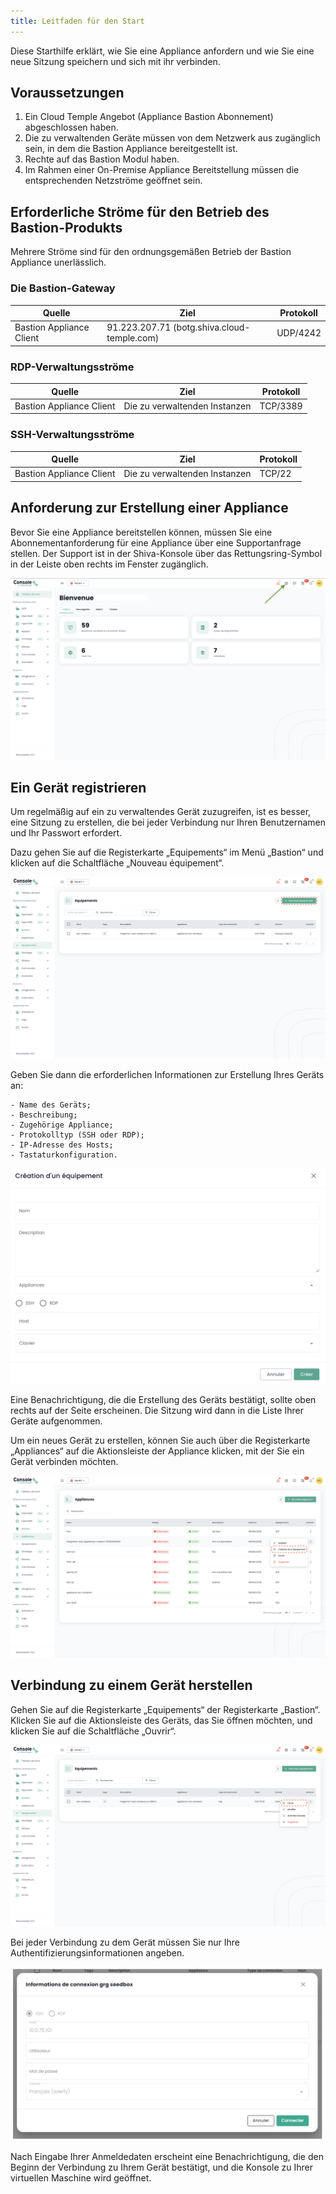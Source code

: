 ```yaml
---
title: Leitfaden für den Start
---
```



Diese Starthilfe erklärt, wie Sie eine Appliance anfordern und wie Sie eine neue Sitzung speichern und sich mit ihr verbinden.

## Voraussetzungen

1. Ein Cloud Temple Angebot (Appliance Bastion Abonnement) abgeschlossen haben.
2. Die zu verwaltenden Geräte müssen von dem Netzwerk aus zugänglich sein, in dem die Bastion Appliance bereitgestellt ist.
3. Rechte auf das Bastion Modul haben.
4. Im Rahmen einer On-Premise Appliance Bereitstellung müssen die entsprechenden Netzströme geöffnet sein.


## Erforderliche Ströme für den Betrieb des Bastion-Produkts

Mehrere Ströme sind für den ordnungsgemäßen Betrieb der Bastion Appliance unerlässlich.

### Die Bastion-Gateway
| Quelle                   | Ziel                                       | Protokoll |
|--------------------------|---------------------------------------------|-----------|
| Bastion Appliance Client | 91.223.207.71 (botg.shiva.cloud-temple.com) | UDP/4242  |

### RDP-Verwaltungsströme

| Quelle                   | Ziel                         | Protokoll |
|--------------------------|-----------------------------|-----------|
| Bastion Appliance Client | Die zu verwaltenden Instanzen | TCP/3389  |

### SSH-Verwaltungsströme

| Quelle                   | Ziel                         | Protokoll |
|--------------------------|-----------------------------|-----------|
| Bastion Appliance Client | Die zu verwaltenden Instanzen | TCP/22    |


## Anforderung zur Erstellung einer Appliance
Bevor Sie eine Appliance bereitstellen können, müssen Sie eine Abonnementanforderung für eine Appliance über eine Supportanfrage stellen.
Der Support ist in der Shiva-Konsole über das Rettungsring-Symbol in der Leiste oben rechts im Fenster zugänglich.

![](images/shiva_support.png)


## Ein Gerät registrieren

Um regelmäßig auf ein zu verwaltendes Gerät zuzugreifen, ist es besser, eine Sitzung zu erstellen, die bei jeder Verbindung nur Ihren Benutzernamen und Ihr Passwort erfordert.

Dazu gehen Sie auf die Registerkarte „Equipements“ im Menü „Bastion“ und klicken auf die Schaltfläche „Nouveau équipement“.

![](images/creer_session.png)


Geben Sie dann die erforderlichen Informationen zur Erstellung Ihres Geräts an:

    - Name des Geräts;
    - Beschreibung;
    - Zugehörige Appliance;
    - Protokolltyp (SSH oder RDP);
    - IP-Adresse des Hosts;
    - Tastaturkonfiguration.

![](images/creer_session2.png)


Eine Benachrichtigung, die die Erstellung des Geräts bestätigt, sollte oben rechts auf der Seite erscheinen. Die Sitzung wird dann in die Liste Ihrer Geräte aufgenommen.

Um ein neues Gerät zu erstellen, können Sie auch über die Registerkarte „Appliances“ auf die Aktionsleiste der Appliance klicken, mit der Sie ein Gerät verbinden möchten.

![](images/creer_session3.png)

## Verbindung zu einem Gerät herstellen

Gehen Sie auf die Registerkarte „Equipements“ der Registerkarte „Bastion“. Klicken Sie auf die Aktionsleiste des Geräts, das Sie öffnen möchten, und klicken Sie auf die Schaltfläche „Ouvrir“.

![](images/ouvrir_session.png)

Bei jeder Verbindung zu dem Gerät müssen Sie nur Ihre Authentifizierungsinformationen angeben.

![](images/ouvrir_session2.png)

Nach Eingabe Ihrer Anmeldedaten erscheint eine Benachrichtigung, die den Beginn der Verbindung zu Ihrem Gerät bestätigt, und die Konsole zu Ihrer virtuellen Maschine wird geöffnet.
